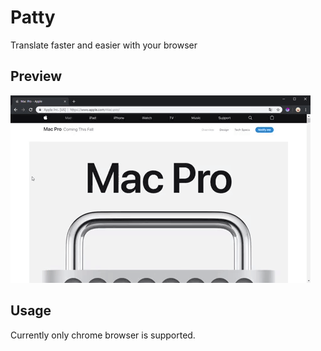 # Patty
Translate faster and easier with your browser

## Preview
![preview](./icons/giphy.gif)

## Usage
Currently only chrome browser is supported.